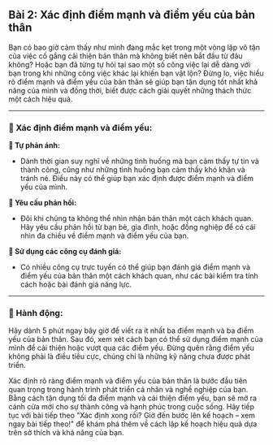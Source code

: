 ## Bài 2: Xác định điểm mạnh và điểm yếu của bản thân

Bạn có bao giờ cảm thấy như mình đang mắc kẹt trong một vòng lặp vô tận của việc cố gắng cải thiện bản thân mà không biết nên bắt đầu từ đâu không? Hoặc bạn đã từng tự hỏi tại sao một số công việc lại dễ dàng với bạn trong khi những công việc khác lại khiến bạn vật lộn? Đừng lo, việc hiểu rõ điểm mạnh và điểm yếu của bản thân sẽ giúp bạn tận dụng tốt nhất khả năng của mình và đồng thời, biết được cách giải quyết những thách thức một cách hiệu quả.

---

### 📌 Xác định điểm mạnh và điểm yếu:

**🔹 Tự phản ánh:**
- Dành thời gian suy nghĩ về những tình huống mà bạn cảm thấy tự tin và thành công, cũng như những tình huống bạn cảm thấy khó khăn và tránh né. Điều này có thể giúp bạn xác định được điểm mạnh và điểm yếu của mình.

**🔹 Yêu cầu phản hồi:**
- Đôi khi chúng ta không thể nhìn nhận bản thân một cách khách quan. Hãy yêu cầu phản hồi từ bạn bè, gia đình, hoặc đồng nghiệp để có cái nhìn đa chiều về điểm mạnh và điểm yếu của bạn.

**🔹 Sử dụng các công cụ đánh giá:**
- Có nhiều công cụ trực tuyến có thể giúp bạn đánh giá điểm mạnh và điểm yếu của bản thân một cách khách quan, như các bài kiểm tra tính cách hoặc bài đánh giá năng lực.

---

### 🚀 Hành động:

Hãy dành 5 phút ngay bây giờ để viết ra ít nhất ba điểm mạnh và ba điểm yếu của bản thân. Sau đó, xem xét cách bạn có thể sử dụng điểm mạnh của mình để cải thiện hoặc vượt qua các điểm yếu. Đừng quên rằng điểm yếu không phải là điều tiêu cực, chúng chỉ là những kỹ năng chưa được phát triển.

Xác định rõ ràng điểm mạnh và điểm yếu của bản thân là bước đầu tiên quan trọng trong hành trình phát triển cá nhân và nghề nghiệp của bạn. Bằng cách tận dụng tối đa điểm mạnh và cải thiện điểm yếu, bạn sẽ mở ra cánh cửa mới cho sự thành công và hạnh phúc trong cuộc sống. Hãy tiếp tục với bài tiếp theo "Xác định xong rồi? Giờ đến bước lên kế hoạch – xem ngay bài tiếp theo!" để khám phá thêm về cách lập kế hoạch hiệu quả dựa trên sở thích và khả năng của bạn.